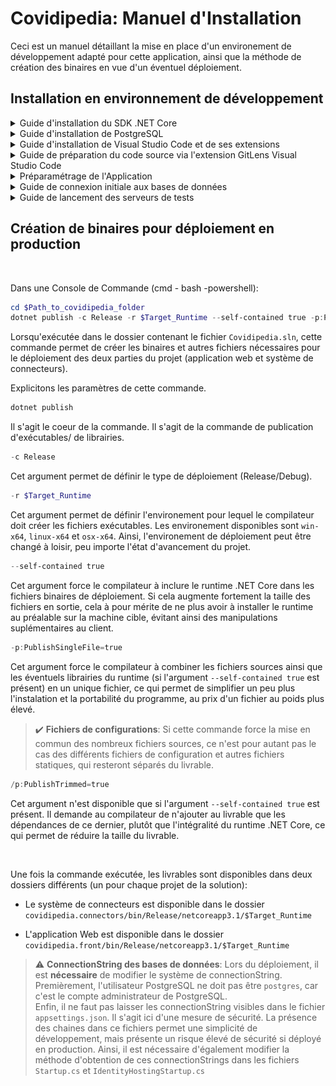 # Covidipedia: Manuel d'Installation

Ceci est un manuel détaillant la mise en place d'un environement de développement adapté pour cette application, ainsi que la méthode de création des binaires en vue d'un éventuel déploiement.

## Installation en environnement de développement  

<details><summary>Guide d'installation du SDK .NET Core</summary>
<br>
Ce projet est développé sous l'environement .NET. Plus précisément, le software development kit utilisé est le [.NET Core SDK 3.1.406](https://dotnet.microsoft.com/download/dotnet/3.1), compatible pour Windows, Linux et MacOS.  

Dans une Console de Commande (cmd - bash -powershell):

```powershell linenums="1"
dotnet --version
```

Cette commande permet de vérifier que l'installation a bien fonctionnée. Dans le cas ou la commande n'est pas reconnue, il faut alors redémarer l'ordinateur.

> :heavy_check_mark: **Redémarrage**: Il est recommandé d'avoir au préalable procédé à l'étape d'installation de PostgreSQL avant d'effectuer un redémarrage, cette étape en demandant également un.

---
</details>

<details><summary>Guide d'installation de PostgreSQL</summary>
<br>
  
PostgreSQL est un système d'administration de base de données disponible à [cette addresse](https://www.postgresql.org/download/).

---
</details>

<details><summary>Guide d'installation de Visual Studio Code et de ses extensions</summary>
<br>

L'IDE utilisé lors du développement de ce projet est [Visual Studio Code](https://code.visualstudio.com/). Ci dessous est fournie une liste des extensions de l'IDE importantes utilisées lors du développement de l'application:

* C# Extension, *by Microsoft*
* Docker, *by Microsoft*
* Git Graph, *by mhutchie*
* Git History, *by Don Jayamanne*
* GitHub Pull Requests, *by GitHub*
* gitignore, *by CodeZombie*
* GitLens - Git supercharged, *by Eric Amodio*
* HTML CSS Support, *by ecmel*
* HTML Snippets, *by Mohamed Abusaid*
* IntelliSense for CSS, *by Zignd*
* Kubernetes, *by Microsoft*
* Live Share, *by Microsoft*
* Live Share Whiteboard, *by Jonathan Carter*
* markdownlint, *by David Anson*
* NuGet Gallery, *by pcislo*
* NuGet Package Manager, *by jmrog*
* Powershell, *by Microsoft*
* Remote - WSL, *by Microsoft*
* Todo Tree, *by Gruntfuggly*
* Visual Studio IntelliCode, *by Microsoft*

Aucune de ces extensions n'est obligatoire, cependant leur présence facilite grandement le développement. Elles sont toutes disponibles depuis l'Extension Marketplace de Visual Studio Code.

---
</details>

<details><summary>Guide de préparation du code source via l'extension GitLens Visual Studio Code</summary>
<br>
La première étape consiste à autoriser la connection entre l'extension de Visual Studio et Github. Une fois l'authentification validée, il est désormais temps de pull le repository sur la machine. Pour cela, dans Visual Studio Code:  
<br>
<br>
<img src="./readme_img/integration-github-0.jpg">
<br>
<br>
Une fois le repository local initialisé, il faut ajour le repository Github contenant le code source en temps que Remote:
<br>
<br>
<img src="./readme_img/integration-github-1.jpg">
<br>
<br>
On renseigne un nom, puis une URL de repository. On crée ensuite une nouvelle branche sur notre repository local:
<br>
<br>
<img src="./readme_img/integration-github-2.jpg">
<br>
<br>

On choisit à quelle branche du Github notre branche locale correspondra. Au moment de la création, on choisit alors l'option "Create and Switch". Visual Studio Code est alors prêt à l'utilisation.

---
</details>

<details><summary>Préparamétrage de l'Application</summary><br>

Dans une Console de Commande (cmd - bash -powershell):

```powershell linenums="1"
cd $Path_to_Covidipedia_Front_Folder
dotnet user-secrets init
dotnet user-secrets set SendGridUser Covidipedia
dotnet user-secrets set SendGridKey $SENDGRID_APIKEY
```

Cette manipulation permet d'éviter l'apparitition d'une `API Key Error` au démarrage de l'application.

> :heavy_check_mark: **API Key et Identifiants Administrateurs**: L'API Key SendGrid, ainsi que les identifiants administrateurs de base de l'application sont explicités dans le manuel d'utilisation, livré séparément.

Dans une Console de Commande (cmd - bash -powershell):

```powershell linenums="1"
cd $Path_to_Covidipedia_Folder
dotnet restore
```

> :heavy_check_mark: **Dotnet restore**: La commande dotnet restore permet de restaurer les dépendances d'un projet.

> :warning: **ConnectionString des bases de données**: Lors du développement, il faut penser à adapter les connectionStrings dans le fichier `appsettings.json`. Pour cela, il faut remplacer le nom d'utilisateur et le mot de passe dans les connectionStrings `MainDBConnection` et `ApplicationDbContextConnection` par ceux définis lors de l'installation de PostgreSQL.

---
</details>

<details><summary>Guide de connexion initiale aux bases de données</summary><br>

Les étapes suivantes sont nécessaires uniquement lors du premier paramétrage de l'environement de déploiement sur une machine. A noter qu'elles sont également nécessaire lors du déploiement, s'agissant du build des deux bases de données de l'application.  
<br>

### Connexion initiale à la base de données principale

Dans une Console de Commande (cmd - bash -powershell):

```powershell hl_lines="6" linenums="1"
psql - U $PostgreSQL_Username
$PostgreSQL_Password
CREATE DATABASE bddcovidipedia;
\c bddcovidipedia;
\i $Path_to_scriptBDDindex
\i $Path_to_dataSet
```

La base de données principale est désormais créée et remplie de données utilisables pour tester les fonctionnalités de l'application lors du déploiement.

> :heavy_check_mark: **De l'intérêt de la dernière commande**: La dernière commande permet de remplir la base de données avec des données générées de façon cohérente. Lors d'un déploiement en production, il ne faut donc pas lancer cette commande, les données générées restant fictives.

<br>

### Connexion initiale à la base de données d'authentification

Pour des mesures de sécurité, le système d'authentification est relié à une base de données secondaire, qui doit également être paramétrée.  
Dans une Console de Commande (cmd - bash -powershell):

```powershell linenums="1"
dotnet tool install --global dotnet-ef
dotnet ef database update --context applicationdbcontext
```

Les deux databases sont désormais créées et prêtes à être utilisées.

---
</details>

<details><summary>Guide de lancement des serveurs de tests</summary><br>

Afin de tester l'application/le système de connecteurs, il est tout d'abord nécessaire de lancer le service PostgreSQL.  
Dans une Console de Commande (cmd - bash -powershell):

```powershell linenums="1"
postgres -D $Path_to_PostgreSQL_data_folder
```

L'environement de développement est désormais prêt à l'utilisation.

<br>

<h4><ins> Tester l'Application Web </ins></h4>

Dans une Console de Commande (cmd - bash -powershell):

```powershell linenums="1"
cd $Path_to_covidipedia_front_folder
dotnet run
```

Si la commande `dotnet run` est exécutée dans le dossier où se situe le fichier `covidipedia.front.csproj`, un système d'hosting Microsoft va se lancer. Au bout de quelques secondes, le port du localhost sur lequel est hébergé l'application web sera mis à disposition.

> :warning: **Hosting Microsoft et Cache du Navigateur**: Lorsque le code source de l'application est modifié, il est nécessaire, après sauvegarde des modifications, de relancer le système d'host Microsoft à l'aide la commande `dotnet run` afin que celles ci soient prises en compte. De même, il peut être nécessaire de vider le cache du navigateur lors de la modification des fichiers Javascript et CSS.  

> :heavy_check_mark: **Commande dotnet run**: La commande `dotnet run` permet de tester l'application en cours de développement. Pour cela, des fichiers binaires temporaires sont générés dans les dossiers `/bin/` et `/obj/`. Il est recommandé de rajouter ces dossiers au fichier `.gitignore`, voir de les supprimer avant de procéder à un commit/push.

<br>

<h4><ins> Tester le Système de connecteurs </ins></h4>

Dans une Console de Commande (cmd - bash -powershell):

```powershell linenums="1"
cd $Path_to_covidipedia_connectors_folder
dotnet run
```

Si la commande `dotnet run` est exécutée dans le dossier où se situe le fichier `covidipedia.connectors.csproj`, un système d'hosting Microsoft va se lancer. Au bout de quelques secondes, le service aura terminé la mise à jour de la base de données, et le système d'hosting s'arrêtera de lui même.

> :heavy_check_mark: **Commande dotnet run**: La commande `dotnet run` permet de tester l'application en cours de développement. Pour cela, des fichiers binaires temporaires sont générés dans les dossiers `/bin/` et `/obj/`. Il est recommandé de rajouter ces dossiers au fichier `.gitignore`, voir de les supprimer avant de procéder à un commit/push.

---
</details>

## Création de binaires pour déploiement en production

<br>

Dans une Console de Commande (cmd - bash -powershell):

```powershell linenums="1"
cd $Path_to_covidipedia_folder
dotnet publish -c Release -r $Target_Runtime --self-contained true -p:PublishSingleFile=true /p:PublishTrimmed=true 
```

Lorsqu'exécutée dans le dossier contenant le fichier `Covidipedia.sln`, cette commande permet de créer les binaires et autres fichiers nécessaires pour le déploiement des deux parties du projet (application web et système de connecteurs).  

Explicitons les paramètres de cette commande.

```powershell
dotnet publish
```

Il s'agit le coeur de la commande. Il s'agit de la commande de publication d'exécutables/ de librairies.

```powershell
-c Release
```

Cet argument permet de définir le type de déploiement (Release/Debug).

```powershell
-r $Target_Runtime
```

Cet argument permet de définir l'environement pour lequel le compilateur doit créer les fichiers exécutables. Les environement disponibles sont `win-x64`, `linux-x64` et `osx-x64`. Ainsi, l'environement de déploiement peut être changé à loisir, peu importe l'état d'avancement du projet.

```powershell
--self-contained true
```

Cet argument force le compilateur à inclure le runtime .NET Core dans les fichiers binaires de déploiement. Si cela augmente fortement la taille des fichiers en sortie, cela à pour mérite de ne plus avoir à installer le runtime au préalable sur la machine cible, évitant ainsi des manipulations suplémentaires au client.

```powershell
-p:PublishSingleFile=true
```

Cet argument force le compilateur à combiner les fichiers sources ainsi que les éventuels librairies du runtime (si l'argument `--self-contained true` est présent) en un unique fichier, ce qui permet de simplifier un peu plus l'instalation et la portabilité du programme, au prix d'un fichier au poids plus élevé.

> :heavy_check_mark: **Fichiers de configurations**: Si cette commande force la mise en commun des nombreux fichiers sources, ce n'est pour autant pas le cas des différents fichiers de configuration et autres fichiers statiques, qui resteront séparés du livrable.

```powershell
/p:PublishTrimmed=true
```

Cet argument n'est disponible que si l'argument `--self-contained true` est présent. Il demande au compilateur de n'ajouter au livrable que les dépendances de ce dernier, plutôt que l'intégralité du runtime .NET Core, ce qui permet de réduire la taille du livrable.

<br>

Une fois la commande exécutée, les livrables sont disponibles dans deux dossiers différents (un pour chaque projet de la solution):

* Le système de connecteurs est disponible dans le dossier `covidipedia.connectors/bin/Release/netcoreapp3.1/$Target_Runtime`

* L'application Web est disponible dans le dossier `covidipedia.front/bin/Release/netcoreapp3.1/$Target_Runtime`

> :warning: **ConnectionString des bases de données**: Lors du déploiement, il est **nécessaire** de modifier le système de connectionString.  Premièrement, l'utilisateur PostgreSQL ne doit pas être `postgres`, car c'est le compte administrateur de PostgreSQL.  
Enfin, il ne faut pas laisser les connectionString visibles dans le fichier `appsettings.json`. Il s'agit ici d'une mesure de sécurité. La présence des chaines dans ce fichiers permet une simplicité de développement, mais présente un risque élevé de sécurité si déployé en production. Ainsi, il est nécessaire d'également modifier la méthode d'obtention de ces connectionStrings dans les fichiers `Startup.cs` et `IdentityHostingStartup.cs`
